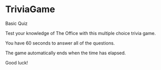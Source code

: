 # TriviaGame
 Basic Quiz
 
 Test your knowledge of The Office with this multiple choice trivia game.
 
 You have 60 seconds to answer all of the questions.
 
 The game automatically ends when the time has elapsed.
 
 Good luck!
